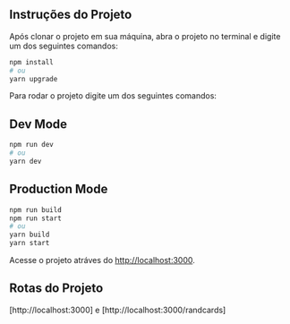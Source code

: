 ## Instruções do Projeto

Após clonar o projeto em sua máquina, abra o projeto no terminal e digite um dos seguintes comandos:

```bash
npm install
# ou
yarn upgrade
```
Para rodar o projeto digite um dos seguintes comandos:

## Dev Mode

```bash
npm run dev
# ou
yarn dev
```

## Production Mode

```bash
npm run build
npm run start
# ou
yarn build
yarn start
```

Acesse o projeto atráves do [http://localhost:3000](http://localhost:3000).

## Rotas do Projeto

[http://localhost:3000]
e
[http://localhost:3000/randcards]